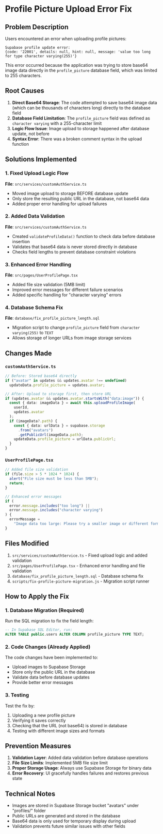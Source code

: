 # Profile Picture Upload Error Fix

## Problem Description

Users encountered an error when uploading profile pictures:

```
Supabase profile update error:
{code: '22001', details: null, hint: null, message: 'value too long for type character varying(255)'}
```

This error occurred because the application was trying to store base64 image data directly in the `profile_picture` database field, which was limited to 255 characters.

## Root Causes

1. **Direct Base64 Storage**: The code attempted to save base64 image data (which can be thousands of characters long) directly to the database field
2. **Database Field Limitation**: The `profile_picture` field was defined as `character varying` with a 255-character limit
3. **Logic Flow Issue**: Image upload to storage happened after database update, not before
4. **Syntax Error**: There was a broken comment syntax in the upload function

## Solutions Implemented

### 1. Fixed Upload Logic Flow

**File**: `src/services/customAuthService.ts`

- Moved image upload to storage BEFORE database update
- Only store the resulting public URL in the database, not base64 data
- Added proper error handling for upload failures

### 2. Added Data Validation

**File**: `src/services/customAuthService.ts`

- Created `validateProfileData()` function to check data before database insertion
- Validates that base64 data is never stored directly in database
- Checks field lengths to prevent database constraint violations

### 3. Enhanced Error Handling

**File**: `src/pages/UserProfilePage.tsx`

- Added file size validation (5MB limit)
- Improved error messages for different failure scenarios
- Added specific handling for "character varying" errors

### 4. Database Schema Fix

**File**: `database/fix_profile_picture_length.sql`

- Migration script to change `profile_picture` field from `character varying(255)` to `TEXT`
- Allows storage of longer URLs from image storage services

## Changes Made

### `customAuthService.ts`

```typescript
// Before: Stored base64 directly
if ("avatar" in updates && updates.avatar !== undefined)
  updateData.profile_picture = updates.avatar;

// After: Upload to storage first, then store URL
if (updates.avatar && updates.avatar.startsWith("data:image")) {
  const { data: imageData } = await this.uploadProfileImage(
    userId,
    updates.avatar
  );
  if (imageData?.path) {
    const { data: urlData } = supabase.storage
      .from("avatars")
      .getPublicUrl(imageData.path);
    updateData.profile_picture = urlData.publicUrl;
  }
}
```

### `UserProfilePage.tsx`

```typescript
// Added file size validation
if (file.size > 5 * 1024 * 1024) {
  alert("File size must be less than 5MB");
  return;
}

// Enhanced error messages
if (
  error.message.includes("too long") ||
  error.message.includes("character varying")
) {
  errorMessage =
    "Image data too large: Please try a smaller image or different format.";
}
```

## Files Modified

1. `src/services/customAuthService.ts` - Fixed upload logic and added validation
2. `src/pages/UserProfilePage.tsx` - Enhanced error handling and file validation
3. `database/fix_profile_picture_length.sql` - Database schema fix
4. `scripts/fix-profile-picture-migration.js` - Migration script runner

## How to Apply the Fix

### 1. Database Migration (Required)

Run the SQL migration to fix the field length:

```sql
-- In Supabase SQL Editor, run:
ALTER TABLE public.users ALTER COLUMN profile_picture TYPE TEXT;
```

### 2. Code Changes (Already Applied)

The code changes have been implemented to:

- Upload images to Supabase Storage
- Store only the public URL in the database
- Validate data before database updates
- Provide better error messages

### 3. Testing

Test the fix by:

1. Uploading a new profile picture
2. Verifying it saves correctly
3. Checking that the URL (not base64) is stored in database
4. Testing with different image sizes and formats

## Prevention Measures

1. **Validation Layer**: Added data validation before database operations
2. **File Size Limits**: Implemented 5MB file size limit
3. **Proper Storage Usage**: Always use Supabase Storage for binary data
4. **Error Recovery**: UI gracefully handles failures and restores previous state

## Technical Notes

- Images are stored in Supabase Storage bucket "avatars" under "profiles/" folder
- Public URLs are generated and stored in the database
- Base64 data is only used for temporary display during upload
- Validation prevents future similar issues with other fields
